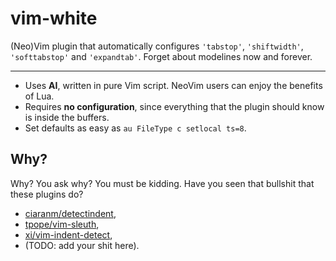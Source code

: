 # vim-white

(Neo)Vim plugin that automatically configures `'tabstop'`, `'shiftwidth'`,
`'softtabstop'` and `'expandtab'`. Forget about modelines now and forever.

---

- Uses **AI**, written in pure Vim script. NeoVim users can enjoy the benefits of Lua.
- Requires **no configuration**, since everything that the plugin should know
  is inside the buffers.
- Set defaults as easy as `au FileType c setlocal ts=8`.

## Why?

Why? You ask why? You must be kidding. Have you seen that bullshit that these
plugins do?
- [ciaranm/detectindent](https://github.com/ciaranm/detectindent),
- [tpope/vim-sleuth](https://github.com/tpope/vim-sleuth),
- [xi/vim-indent-detect](https://github.com/xi/vim-indent-detect),
- (TODO: add your shit here).
